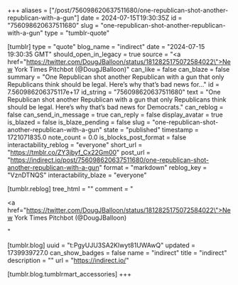 +++
aliases = ["/post/756098620637511680/one-republican-shot-another-republican-with-a-gun"]
date = 2024-07-15T19:30:35Z
id = "756098620637511680"
slug = "one-republican-shot-another-republican-with-a-gun"
type = "tumblr-quote"

[tumblr]
type = "quote"
blog_name = "indirect"
date = "2024-07-15 19:30:35 GMT"
should_open_in_legacy = true
source = "<a href=\"https://twitter.com/DougJBalloon/status/1812825175072584022\">New York Times Pitchbot (@DougJBalloon)</a>"
can_like = false
can_blaze = false
summary = "One Republican shot another Republican with a gun that only Republicans think should be legal. Here’s why that’s bad news for..."
id = 7.560986206375117e+17
id_string = "756098620637511680"
text = "One Republican shot another Republican with a gun that only Republicans think should be legal. Here’s why that’s bad news for Democrats."
can_reblog = false
can_send_in_message = true
can_reply = false
display_avatar = true
is_blazed = false
is_blaze_pending = false
slug = "one-republican-shot-another-republican-with-a-gun"
state = "published"
timestamp = 1721071835.0
note_count = 0.0
is_blocks_post_format = false
interactability_reblog = "everyone"
short_url = "https://tmblr.co/ZY3jbyf_Cx22Gm00"
post_url = "https://indirect.io/post/756098620637511680/one-republican-shot-another-republican-with-a-gun"
format = "markdown"
reblog_key = "VznDTNQS"
interactability_blaze = "everyone"

[tumblr.reblog]
tree_html = ""
comment = "<p><a href=\"https://twitter.com/DougJBalloon/status/1812825175072584022\">New York Times Pitchbot (@DougJBalloon)</a></p>"

[tumblr.blog]
uuid = "t:PgyUJU3SA2Klwyt81UWAwQ"
updated = 1739939727.0
can_show_badges = false
name = "indirect"
title = "indirect"
description = ""
url = "https://indirect.io/"

[tumblr.blog.tumblrmart_accessories]
+++
